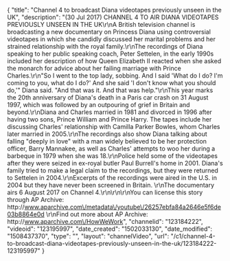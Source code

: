 {
    "title": "Channel 4 to broadcast Diana videotapes previously unseen in the UK",
    "description": "(30 Jul 2017) CHANNEL 4 TO AIR DIANA VIDEOTAPES PREVIOUSLY UNSEEN IN THE UK\r\nA British television channel is broadcasting a new documentary on Princess Diana using controversial videotapes in which she candidly discussed her marital problems and her strained relationship with the royal family.\r\nThe recordings of Diana speaking to her public speaking coach, Peter Settelen, in the early 1990s included her description of how Queen Elizabeth II reacted when she asked the monarch for advice about her failing marriage with Prince Charles.\r\n\"So I went to the top lady, sobbing. And I said 'What do I do? I'm coming to you, what do I do?' And she said 'I don't know what you should do,'\" Diana said. \"And that was it. And that was help.\"\r\nThis year marks the 20th anniversary of Diana's death in a Paris car crash on 31 August 1997, which was followed by an outpouring of grief in Britain and beyond.\r\nDiana and Charles married in 1981 and divorced in 1996 after having two sons, Prince William and Prince Harry. The tapes include her discussing Charles' relationship with Camilla Parker Bowles, whom Charles later married in 2005.\r\nThe recordings also show Diana talking about falling  \"deeply in love\" with a man widely believed to be her protection officer, Barry Mannakee, as well as Charles' attempts to woo her during a barbeque in 1979 when she was 18.\r\nPolice held some of the videotapes after they were seized in ex-royal butler Paul Burrell's home in 2001. Diana's family tried to make a legal claim to the recordings, but they were returned to Settelen in 2004.\r\nExcerpts of the recordings were aired in the U.S. in 2004 but they have never been screened in Britain. \r\nThe documentary airs 6 August 2017 on Channel 4.\r\n\r\n\r\nYou can license this story through AP Archive: http:\/\/www.aparchive.com\/metadata\/youtube\/26257ebfa84a2646e5f6de03b8864e0d \r\nFind out more about AP Archive: http:\/\/www.aparchive.com\/HowWeWork",
    "channelid": "123184222",
    "videoid": "123195997",
    "date_created": "1502033130",
    "date_modified": "1508437370",
    "type": "",
    "layout": "channelVideo",
    "url": "\/c1\/channel-4-to-broadcast-diana-videotapes-previously-unseen-in-the-uk\/123184222-123195997"
}